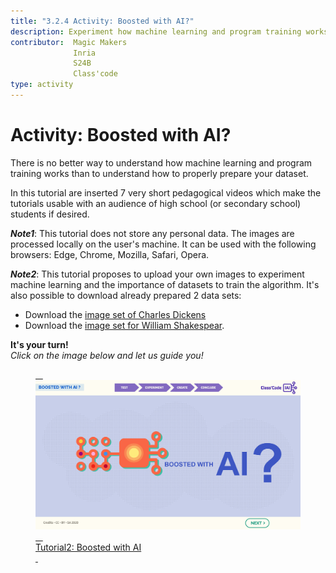 ```yaml
---
title: "3.2.4 Activity: Boosted with AI?"
description: Experiment how machine learning and program training works and test the importance of properly prepared data sets.
contributor:  Magic Makers
              Inria
              S24B
              Class'code     
type: activity
---
```


# Activity: Boosted with AI?
There is no better way to understand how machine learning and program training works than to understand how to properly prepare your dataset.

In this tutorial are inserted 7 very short pedagogical videos which make the tutorials usable with an audience of high school (or secondary school) students if desired.

**_Note1_**: This tutorial does not store any personal data. The images are processed locally on the user's machine. It can be used with the following browsers: Edge, Chrome, Mozilla, Safari, Opera.

**_Note2_**: This tutorial proposes to upload your own images to experiment machine learning and the importance of datasets to train the algorithm. It's also possible to download already prepared 2 data sets:  
- Download the [image set of Charles Dickens](Images/Images-set-of-Charles-Dickens.zip)  
- Download the [image set for William Shakespear](Images/Images-set-of-William-Shakespear.zip).


**It's your turn!**  
_Click on the image below and let us guide you!_

<a href="https://pixees.fr/classcodeiai/app/tuto2?lang=en" target="_blank"><figure> 
  <img src="Images/IA-M.2.1.2.png" /> 
  <figcaption> Tutorial2: Boosted with AI </figcaption> 
</figure></a>
